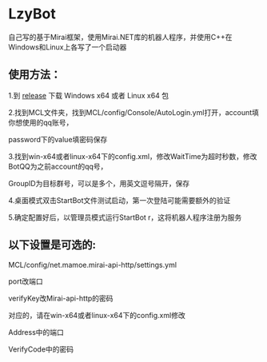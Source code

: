 # LzyBot
自己写的基于Mirai框架，使用Mirai.NET库的机器人程序，并使用C++在Windows和Linux上各写了一个启动器
## 使用方法：
1.到 [release](https://github.com/Liu-Zhiying/LzyBot/releases/tag/release) 下载 Windows x64 或者 Linux x64 包

2.找到MCL文件夹，找到MCL/config/Console/AutoLogin.yml打开，account填你想使用的qq账号，

password下的value填密码保存

3.找到win-x64或者linux-x64下的config.xml，修改WaitTime为超时秒数，修改BotQQ为之前account的qq号，

GroupID为目标群号，可以是多个，用英文逗号隔开，保存

4.桌面模式双击StartBot文件测试启动，第一次登陆可能需要额外的验证

5.确定配置好后，以管理员模式运行StartBot r，这将机器人程序注册为服务

## 以下设置是可选的:
MCL/config/net.mamoe.mirai-api-http/settings.yml

port改端口

verifyKey改Mirai-api-http的密码

对应的，请在win-x64或者linux-x64下的config.xml修改

Address中的端口

VerifyCode中的密码

